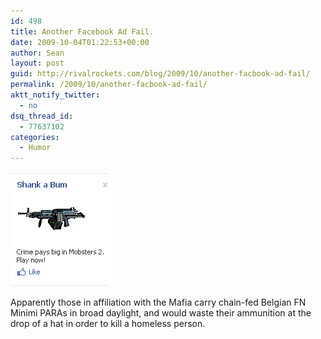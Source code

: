 ```yaml
---
id: 498
title: Another Facebook Ad Fail.
date: 2009-10-04T01:22:53+00:00
author: Sean
layout: post
guid: http://rivalrockets.com/blog/2009/10/another-facbook-ad-fail/
permalink: /2009/10/another-facbook-ad-fail/
aktt_notify_twitter:
  - no
dsq_thread_id:
  - 77637102
categories:
  - Humor
---
```

<img class="alignnone size-full wp-image-497" title="Another crappy facebook ad" src="/content/2009/10/Another-crappy-facebook-ad.jpg" alt="Another crappy facebook ad" width="162" height="183" />

Apparently those in affiliation with the Mafia carry chain-fed Belgian FN Minimi PARAs in broad daylight, and would waste their ammunition at the drop of a hat in order to kill a homeless person.